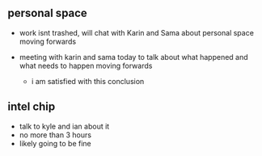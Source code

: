 ## personal space
- work isnt trashed, will chat with Karin and Sama about personal space moving forwards

- meeting with karin and sama today to talk about what happened and what needs to happen moving forwards
	- i am satisfied with this conclusion

## intel chip
- talk to kyle and ian about it
- no more than 3 hours
- likely going to be fine
